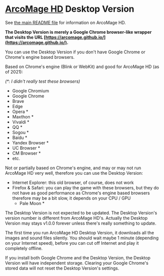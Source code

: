 # [ArcoMage HD](https://github.com/arcomage/arcomage-hd) Desktop Version

See [the main README file](../README.md) for information on ArcoMage HD.

**The Desktop Version is merely a Google Chrome browser-like wrapper that visits the URL [https://arcomage.github.io/](https://arcomage.github.io/).**

You can use the Desktop Version if you don't have Google Chrome or Chrome's engine based browsers.

Based on Chrome's engine (Blink or WebKit) and good for ArcoMage HD (as of 2021):

*(\*: I didn't really test these browsers)*

* Google Chromium
* Google Chrome
* Brave
* Edge
* Opera \*
* Maxthon \*
* Vivaldi \*
* QQ \*
* Sogou \*
* Baidu \*
* Yandex Browser \*
* UC Browser \*
* CM Browser \*
* etc.

Not or partially based on Chrome's engine, and may or may not run ArcoMage HD very well, therefore you can use the Desktop Version:

* Internet Explorer: this old browser, of course, does not work
* Firefox & Safari: you can play the game with these browsers, but they do not have as good performance as Chrome's engine based browsers therefore may be a bit slow, it depends on your CPU / GPU
  * Pale Moon \*

The Desktop Version is not expected to be updated. The Desktop Version's version number is different from ArcoMage HD's. Actually the Desktop Version may stays v1.0.0 forever unless there's really something to update.

The first time you run ArcoMage HD Desktop Version, it downloads all the images and sound files silently. You should wait maybe 1 minute (depending on your Internet speed), before you can cut off Internet and play it completely offline.

If you install both Google Chrome and the Desktop Version, the Desktop Version will have independent storage. Clearing your Google Chrome's stored data will not reset the Desktop Version's settings.
